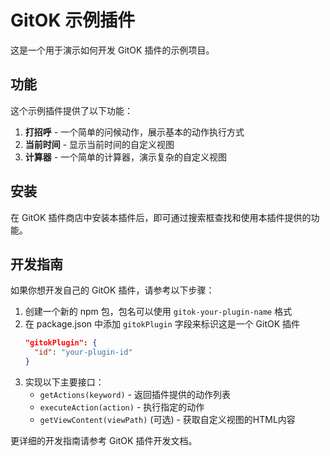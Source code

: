 # GitOK 示例插件

这是一个用于演示如何开发 GitOK 插件的示例项目。

## 功能

这个示例插件提供了以下功能：

1. **打招呼** - 一个简单的问候动作，展示基本的动作执行方式
2. **当前时间** - 显示当前时间的自定义视图
3. **计算器** - 一个简单的计算器，演示复杂的自定义视图

## 安装

在 GitOK 插件商店中安装本插件后，即可通过搜索框查找和使用本插件提供的功能。

## 开发指南

如果你想开发自己的 GitOK 插件，请参考以下步骤：

1. 创建一个新的 npm 包，包名可以使用 `gitok-your-plugin-name` 格式
2. 在 package.json 中添加 `gitokPlugin` 字段来标识这是一个 GitOK 插件
   ```json
   "gitokPlugin": {
     "id": "your-plugin-id"
   }
   ```
3. 实现以下主要接口：
   - `getActions(keyword)` - 返回插件提供的动作列表
   - `executeAction(action)` - 执行指定的动作
   - `getViewContent(viewPath)` (可选) - 获取自定义视图的HTML内容

更详细的开发指南请参考 GitOK 插件开发文档。
